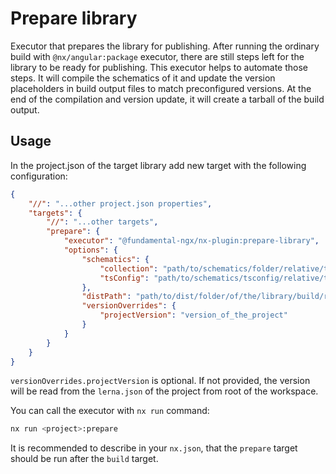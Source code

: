 # Prepare library

Executor that prepares the library for publishing. After running the ordinary build with `@nx/angular:package` executor,
there are still steps left for the library to be ready for publishing. This executor helps to automate those steps.
It will compile the schematics of it and update the version placeholders in build output files to match preconfigured versions.
At the end of the compilation and version update, it will create a tarball of the build output.

## Usage

In the project.json of the target library add new target with the following configuration:

```json
{
    "//": "...other project.json properties",
    "targets": {
        "//": "...other targets",
        "prepare": {
            "executor": "@fundamental-ngx/nx-plugin:prepare-library",
            "options": {
                "schematics": {
                    "collection": "path/to/schematics/folder/relative/to/project.json/file",
                    "tsConfig": "path/to/schematics/tsconfig/relative/to/project.json/file"
                },
                "distPath": "path/to/dist/folder/of/the/library/build/relative/to/project/workspace/root",
                "versionOverrides": {
                    "projectVersion": "version_of_the_project"
                }
            }
        }
    }
}
```

`versionOverrides.projectVersion` is optional. If not provided, the version will be read from the `lerna.json`
of the project from root of the workspace.

You can call the executor with `nx run` command:

```bash
nx run <project>:prepare
```

It is recommended to describe in your `nx.json`, that the `prepare` target should be run after the `build` target.

